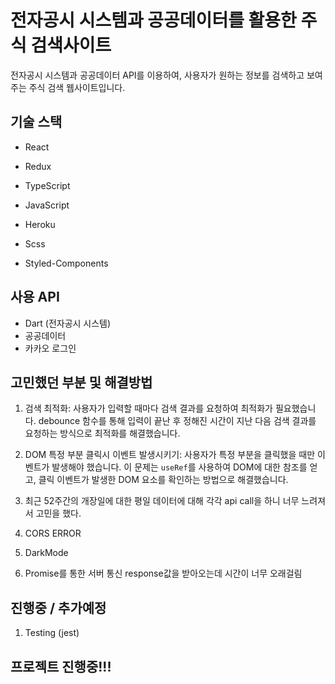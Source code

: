 # 전자공시 시스템과 공공데이터를 활용한 주식 검색사이트

전자공시 시스템과 공공데이터 API를 이용하여, 사용자가 원하는 정보를 검색하고 보여주는 주식 검색 웹사이트입니다.

## 기술 스택

- React
- Redux
- TypeScript
- JavaScript
- Heroku

- Scss
- Styled-Components


## 사용 API

- Dart (전자공시 시스템)
- 공공데이터
- 카카오 로그인

## 고민했던 부분 및 해결방법

1. 검색 최적화: 사용자가 입력할 때마다 검색 결과를 요청하여 최적화가 필요했습니다. debounce 함수를 통해 입력이 끝난 후 정해진 시간이 지난 다음 검색 결과를 요청하는 방식으로 최적화를 해결했습니다.
   
2. DOM 특정 부분 클릭시 이벤트 발생시키기: 사용자가 특정 부분을 클릭했을 때만 이벤트가 발생해야 했습니다. 이 문제는 `useRef`를 사용하여 DOM에 대한 참조를 얻고, 클릭 이벤트가 발생한 DOM 요소를 확인하는 방법으로 해결했습니다.

3. 최근 52주간의 개장일에 대한 평일 데이터에 대해 각각 api call을 하니 너무 느려져서 고민을 했다.

4. CORS ERROR

5. DarkMode

6. Promise를 통한 서버 통신 response값을 받아오는데 시간이 너무 오래걸림

## 진행중 / 추가예정

1. Testing (jest)



## 프로젝트 진행중!!!
